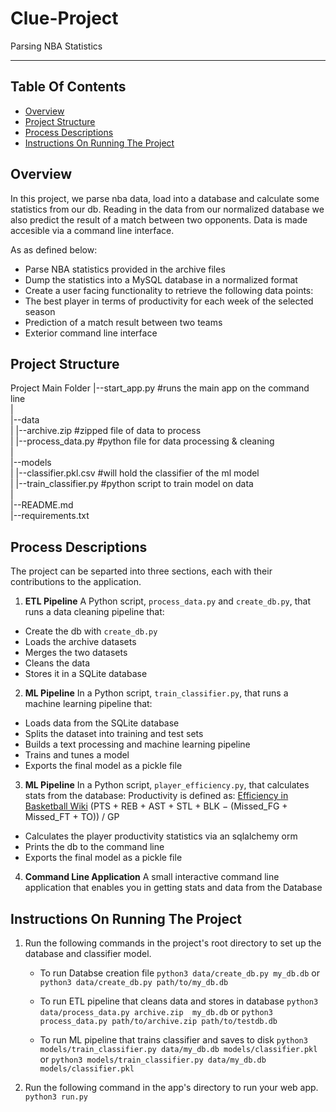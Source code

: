 # Clue-Project
Parsing NBA Statistics

---

## Table Of Contents
 - [Overview](#overview)
 - [Project Structure](#project-structure)
 - [Process Descriptions](#process-descriptions)
 - [Instructions On Running The Project](#instructions-on-running-the-project)


## Overview
In this project, we parse nba data, load into a database and calculate some statistics from our db. Reading in the data from our normalized database we also predict the result of a match between two opponents. Data is made accesible via a command line interface.

As as defined below:
 - Parse NBA statistics provided in the archive files
 - Dump the statistics into a MySQL database in a normalized format
 - Create a user facing functionality to retrieve the following data points:
 - The best player in terms of productivity for each week of the selected season
 - Prediction of a match result between two teams
 - Exterior command line interface


## Project Structure
Project Main Folder
   |--start_app.py  #runs the main app on the command line<br>
   |<br>
   |--data <br>
   |   |--archive.zip #zipped file of data to process <br>
   |   |--process_data.py  #python file for data processing & cleaning <br>
   | <br>
   |--models <br>
   |   |--classifier.pkl.csv #will hold the classifier of the ml model <br>
   |   |--train_classifier.py  #python script to train model on data <br>
   | <br>
   |--README.md <br>
   |--requirements.txt 


## Process Descriptions
The project can be separted into three sections, each with their contributions to the application.

1. **ETL Pipeline**
A Python script, `process_data.py` and `create_db.py`, that runs a data cleaning pipeline that:
 - Create the db with `create_db.py`
 - Loads the archive datasets
 - Merges the two datasets
 - Cleans the data
 - Stores it in a SQLite database

2. **ML Pipeline**
In a Python script, `train_classifier.py`, that runs a machine learning pipeline that:

 - Loads data from the SQLite database
 - Splits the dataset into training and test sets
 - Builds a text processing and machine learning pipeline
 - Trains and tunes a model
 - Exports the final model as a pickle file

3. **ML Pipeline**
In a Python script, `player_efficiency.py`, that calculates stats from the database:
Productivity is defined as: [Efficiency in Basketball Wiki](https://en.wikipedia.org/wiki/Efficiency_(basketball)) 
    (PTS + REB + AST + STL + BLK − (Missed_FG + Missed_FT + TO)) / GP

 - Calculates the player productivity statistics via an sqlalchemy orm
 - Prints the db to the command line
 - Exports the final model as a pickle file


4. **Command Line Application**
A small interactive command line application that enables you in getting stats and data from the Database


## Instructions On Running The Project
1. Run the following commands in the project's root directory to set up the database and classifier model.

    - To run Databse creation file
        `python3 data/create_db.py my_db.db` 
        or `python3 data/create_db.py path/to/my_db.db`

    - To run ETL pipeline that cleans data and stores in database
        `python3 data/process_data.py archive.zip  my_db.db`
        or `python3 process_data.py path/to/archive.zip path/to/testdb.db`

    - To run ML pipeline that trains classifier and saves to disk
        `python3 models/train_classifier.py data/my_db.db models/classifier.pkl`
        or `python3 models/train_classifier.py data/my_db.db models/classifier.pkl`

2. Run the following command in the app's directory to run your web app.
    `python3 run.py`
